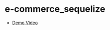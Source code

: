 # e-commerce_sequelize

* [Demo Video](https://drive.google.com/file/d/1FnTBUY60vzb2ixPU-L1car0YBqaH_74H/view)

